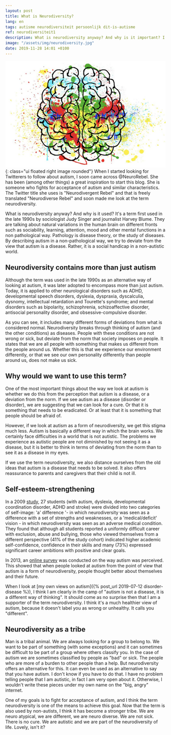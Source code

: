 ```yaml
---
layout: post
title: What is Neurodiversity?
lang: en
tags: autisme neurodiversiteit persoonlijk dit-is-autisme
ref: neurodiversiteit1
description: What is neurodiversity anyway? And why is it important? I try to answer that question. About acceptance of neurodiversity and the use against ableism.
image: "/assets/img/neurodiversity.jpg"
date: 2019-11-28 14:01 +0100
---
```

![Hello Friend!](/assets/img/neurodiversity.jpg){: class="ui floated right image rounded"}
When I started looking for Twitterers to follow about autism, I soon came across @NeuroRebel. She has been (among other things) a great inspiration to start this blog. She is someone who fights for acceptance of autism and similar characteristics. The Twitter title she uses is "Neurodivergent Rebel" and that is freely translated "Neurodiverse Rebel" and soon made me look at the term neurodiversity.

What is neurodiversity anyway? And why is it used? It's a term first used in the late 1990s by sociologist Judy Singer and journalist Harvey Blume. They are talking about natural variations in the human brain on different fronts such as sociability, learning, attention, mood and other mental functions in a non pathological way. Pathology is disease theory, or the study of diseases. By describing autism in a non-pathological way, we try to deviate from the view that autism is a disease. Rather, it is a social handicap in a non-autistic world.

## Neurodiversity contains more than just autism

Although the term was used in the late 1990s as an alternative way of looking at autism, it was later adopted to encompass more than just autism. Today, it is applied to other neurological disorders such as ADHD, developmental speech disorders, dyslexia, dyspraxia, dyscalculia, dysnomy, intellectual retardation and Tourette's syndrome; and mental disorders such as bipolarity, schizophrenia, schizoaffective disorder, antisocial personality disorder, and obsessive-compulsive disorder.

As you can see, it includes many different forms of deviations from what is considered normal. Neurodiversity breaks through thinking of autism (and the other conditions) as diseases. People with these conditions are not wrong or sick, but deviate from the norm that society imposes on people. It states that we are all people with something that makes us different from the people around us. Whether this is that we experience our environment differently, or that we see our own personality differently than people around us, does not make us sick.

## Why would we want to use this term?

One of the most important things about the way we look at autism is whether we do this from the perception that autism is a disease, or a deviation from the norm. If we see autism as a disease (disorder or disorder), we are suggesting that we can look for a cure. Or that it is something that needs to be eradicated. Or at least that it is something that people should be afraid of.

However, if we look at autism as a form of neurodiversity, we get this stigma much less. Autism is basically a different way in which the brain works. We certainly face difficulties in a world that is not autistic. The problems we experience as autistic people are not diminished by not seeing it as a disease, but it is better to think in terms of deviating from the norm than to see it as a disease in my eyes.

If we use the term neurodiversity, we also distance ourselves from the old ideas that autism is a disease that needs to be solved. It also offers reassurance to parents and caregivers that their child is not ill.

## Self-esteem-strengthening

In a 2009 [study](https://onlinelibrary.wiley.com/doi/abs/10.1002/dys.383), 27 students (with autism, dyslexia, developmental coordination disorder, ADHD and stroke) were divided into two categories of self-image: 'a' difference '- in which neurodiversity was seen as a difference with a set of strengths and weaknesses, or a 'medical/deficit' vision - in which neurodiversity was seen as an adverse medical condition. They found that although all students reported a uniformly difficult career with exclusion, abuse and bullying, those who viewed themselves from a different perspective (41% of the study cohort) indicated higher academic self-confidence, confidence in their skills and many (73%) expressed significant career ambitions with positive and clear goals.

In 2013, an [online survey](https://www.ncbi.nlm.nih.gov/pubmed/22545843) was conducted on the way autism was perceived. This showed that when people looked at autism from the point of view that autism is a form of neurodiversity, people thought better about themselves and their future.

When I look at [my own views on autism]({% post_url 2019-07-12 disorder-disease %}), I think I am clearly in the camp of "autism is not a disease, it is a different way of thinking". It should come as no surprise then that I am a supporter of the term neurodiversity. I think it's a much healthier view of autism, because it doesn't label you as wrong or unhealthy. It calls you "different".

## Neurodiversity as a tribe

Man is a tribal animal. We are always looking for a group to belong to. We want to be part of something (with some exceptions) and it can sometimes be difficult to be part of a group where others classify you. In the case of autism we are sometimes classified by people as "bad" or sick. The people who are more of a burden to other people than a help. But neurodiversity offers an alternative for this. It can even be used as an alternative to say that you have autism. I don't know if you have to do that. I have no problem telling people that I am autistic, in fact I am very open about it. Otherwise, I wouldn't write these pieces under my own name on the "big, angry" internet.

One of my goals is to fight for acceptance of autism, and I think the term neurodiversity is one of the means to achieve this goal. Now that the term is also used by non-autists, I think it has become a stronger tribe. We are neuro atypical, we are different, we are neuro diverse. We are not sick. There is no cure. We are autistic and we are part of the neurodiversity of life. Lovely, isn't it?
